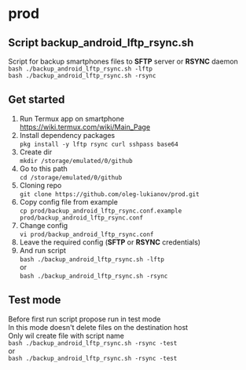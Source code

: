 # prod

## Script backup_android_lftp_rsync.sh
Script for backup smartphones files to **SFTP** server or **RSYNC** daemon  
```bash ./backup_android_lftp_rsync.sh -lftp```  
```bash ./backup_android_lftp_rsync.sh -rsync```  

## Get started
1. Run Termux app on smartphone  
https://wiki.termux.com/wiki/Main_Page  
1. Install dependency packages  
```pkg install -y lftp rsync curl sshpass base64```
1. Create dir  
```mkdir /storage/emulated/0/github```  
1. Go to this path  
```cd /storage/emulated/0/github```  
1. Cloning repo  
```git clone https://github.com/oleg-lukianov/prod.git```  
1. Copy config file from example  
```cp prod/backup_android_lftp_rsync.conf.example prod/backup_android_lftp_rsync.conf```  
1. Change config  
```vi prod/backup_android_lftp_rsync.conf```  
1. Leave the required config (**SFTP** or **RSYNC** credentials)  
1. And run script  
```bash ./backup_android_lftp_rsync.sh -lftp```  
or  
```bash ./backup_android_lftp_rsync.sh -rsync```  


## Test mode
Before first run script propose run in test mode  
In this mode doesn't delete files on the destination host  
Only wil create file with script name  
```bash ./backup_android_lftp_rsync.sh -rsync -test```  
or  
```bash ./backup_android_lftp_rsync.sh -rsync -test```  
